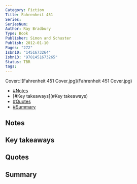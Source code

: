 ```yaml
---
Category: Fiction
Title: Fahrenheit 451
Series: 
SeriesNum: 
Author: Ray Bradbury
Type: Book
Publisher: Simon and Schuster
Publish: 2012-01-10
Pages: "272"
Isbn10: "1451673264"
Isbn13: "9781451673265"
Status: TBR
tags: 
---
```


Cover::![Fahrenheit 451 Cover.jpg](Fahrenheit 451 Cover.jpg)

- [#Notes](#Notes)
- [#Key takeaways](#Key takeaways)
- [#Quotes](#Quotes)
- [#Summary](#Summary)

## Notes

## Key takeaways

## Quotes

## Summary







